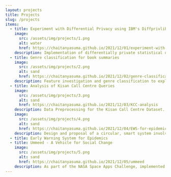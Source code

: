 ```yaml
---
layout: projects
title: Projects
slug: /projects
items:
  - title: Experiment with Differential Privacy using IBM's Diffprivlib
    image:
      src: /assets/img/projects/1.png
      alt: water
      href: https://chaitanyasuma.github.io/2021/12/01/experiment-with-dp
    description: Implementation of differentially private statistical utilities and data visualisation tools. Exploring the impact of differential privacy on machine learning / numerical computational accuracy.
  - title: Genre classification for book summaries
    image:
      src: /assets/img/projects/2.png
      alt: sand
      href: https://chaitanyasuma.github.io/2021/12/02/genre-classification
    description: Feature investigation and genre classification to explore the differences between summaries and text documents using a simple linguistic approach
  - title: Analysis of Kisan Call Centre Queries
    image:
      src: /assets/img/projects/3.png
      alt: sand
      href: https://chaitanyasuma.github.io/2021/12/03/KCC-analysis
    description: Data Preprocessing for the Kisan Call Centre Dataset. Implementation of a Document Similarity (TF-IDF) model for automatic selection of QueryType from QueryText in the dataset to minimise manual entry errors
    image:
      src: /assets/img/projects/4.png
      alt: sand
      href: https://chaitanyasuma.github.io/2021/12/04/EWS-for-epidemics
    description: Design and proposal of a circular, smart system involving participation of the government, health services and citizens, via a mobile application, with the analysis of the collected data being performed in a hierarchical manner in cloud storage
  - title: Early Warning System for Epidemics
  - title: Ummeed - A Vehicle for Social Change
    image:
      src: /assets/img/projects/5.png
      alt: sand
      href: https://chaitanyasuma.github.io/2021/12/05/ummeed
    description: As part of the NASA Space Apps Challenge, implemented a web-based application to register humanitarian crises information and spread awareness about them
---
```

<br />
<br />
